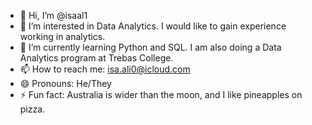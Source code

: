 - 👋 Hi, I’m @isaal1
- 👀 I’m interested in Data Analytics. I would like to gain experience working in analytics.
- 🌱 I’m currently learning Python and SQL. I am also doing a Data Analytics program at Trebas College.
- 📫 How to reach me: isa.ali0@icloud.com
- 😄 Pronouns: He/They
- ⚡ Fun fact: Australia is wider than the moon, and I like pineapples on pizza.

<!---
isaal1/isaal1 is a ✨ special ✨ repository because its `README.md` (this file) appears on your GitHub profile.
You can click the Preview link to take a look at your changes.
--->
